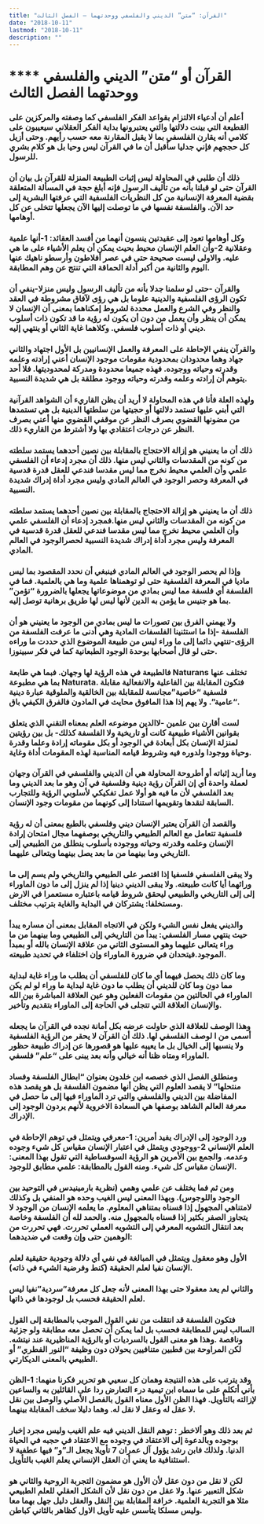 ```yaml
---
title: "القرآن: “متن” الديني والفلسفي ووحدتهما – الفصل الثالث"
date: "2018-10-11"
lastmod: "2018-10-11"
description: ""
---
```

# **** **القرآن أو “متن” الديني والفلسفي ووحدتهما الفصل الثالث**

### أعلم أن أدعياء الالتزام بقواعد الفكر الفلسفي كما وصفته والمركزين على القطيعة التي بينت دلالتها والتي يعتبرونها بداية الفكر العقلاني سيعيبون على كلامي أنه يقارن الفلسفي بما لا يقبل المقارنة معه حسب رأيهم. وحتى أزيل كل حججهم فإني جدليا سأقبل أن ما في القرآن ليس وحيا بل هو كلام بشري للرسول.

### ذلك أن طلبي في المحاولة ليس إثبات الطبيعة المنزلة للقرآن بل بيان أن القرآن حتى لو قبلنا بأنه من تأليف الرسول فإنه أبلغ حجة في المسألة المتعلقة بقضية المعرفة الإنسانية من كل النظريات الفلسفية التي عرفتها البشرية إلى حد الآن. والفلسفة نفسها في ما توصلت إليها الآن يجعلها تتخلى عن كل أوهامها.

### وكل أوهامها تعود إلى عقيدتين ينسون أنهما من أفسد العقائد: 1-أنها علمية وعقلانية 2-وأن العلم الإنسان محيط بحيث يمكن أن يعلم الأشياء على ما هي عليه. والاولى ليست صحيحة حتى في عصر أفلاطون وأرسطو ناهيك عنها اليوم والثانية من أكبر أدلة الحماقة التي تنتج عن وهم المطابقة.

### والقرآن -حتى لو سلمنا جدلا بأنه من تأليف الرسول وليس منزلا-ينفي أن تكون الرؤى الفلسفية والدينية علوما بل هي رؤى لآفاق مشروطة في العقد والنظر وفي الشرع والعمل محددة لشروط إمكناهما بمعنى أن الإنسان لا يمكن أن ينظر وأن يعمل من دون أن يكون له رؤية ما قد تكون ذات أسلوب ديني أو ذات أسلوب فلسفي. وكلاهما غاية الثاني أو ينتهي إليه.

### والقرآن ينفي الإحاطة على المعرفة والعمل الإنسانيين بل الأول اجتهاد والثاني جهاد وهما محدودان بمحدودية مقومات موجود الإنسان أعني إرادته وعلمه وقدرته وحياته ووجوده. فهذه جميعا محدودة ومدركة لمحدوديتها. فلا أحد يتوهم أن إرادته وعلمه وقدرته وحياته ووجود مطلقة بل هي شديدة النسبية.

### ولهذه العلة فأنا في هذه المحاولة لا أريد أن يظن القاريء أن الشواهد القرآنية التي أبني عليها تستمد دلالتها أو حجيتها من سلطتها الدينية بل هي تستمدها من مضونها القضوي بصرف النظر عن موقفي القضوي منها أعني بصرف النظر عن درجات اعتقادي بها ولا أشترط من القاريء ذلك.

### ذلك أن ما يعنيني هو إزالة الاحتجاج بالمقابلة بين نصين أحدهما يستمد سلطته من كونه من المقدسات والثاني ليس منها. ذلك أن مجرد إدعاء أن الفلسفي علمي وأن العلمي محيط نخرج مما ليس مقدسا فندعي للعقل قدرة قدسية في المعرفة وحصر الوجود في العالم المادي وليس مجرد أداة إدراك شديدة النسبية.

### ذلك أن ما يعنيني هو إزالة الاحتجاج بالمقابلة بين نصين أحدهما يستمد سلطته من كونه من المقدسات والثاني ليس منها.فمجرد إدعاء أن الفلسفي علمي وأن العلمي محيط نخرج مما ليس مقدسا فندعي للعقل قدرة قدسية في المعرفة وليس مجرد أداة إدراك شديدة النسبية لحصرالوجود في العالم المادي.

### وإذا لم يحصر الوجود في العالم المادي فينبغي أن نحدد المقصود بما ليس ماديا في المعرفة الفلسفية حتى لو توهمناها علمية وما هي بالعلمية. فما في الفلسفة أي فلسفة مما ليس بمادي من موضوعاتها يجعلها بالضرورة “تؤمن” بما هو جنيس ما يؤمن به الدين لأنها ليس لها طريق برهانية توصل إليه.

### ولا يهمني الفرق بين تصورات ما ليس بمادي من الوجود ما يعنيني هو أن الفلسفة -إذا ما استثنينا الفلسفات المادية وهي أدنى ما عرفت الفلسفة من الرؤى-تنتهي دائما إلى ما وراء ليس من طبيعة الموضوع الذي حددت ما وراءه حتى لو قال أصحابها بوحدة الوجود الطبعانية كما في فكر سبينوزا.

### فالطبيعة في هذه الرؤية لها وجهان. فبما هي طابعة Naturans تختلف عنها بما هي مطبوعة Naturata. فتكون المقابلة بين الفاعلية والانفعالية مقابلة فلسفية “خاصية”مجانسة للمقابلة بين الخالقية والملوقية عبارة دينية “عامية”. ولا يهم إذا هذا المافوق محايث في المادون فالفرق الكيفي باق.

### لست أقارن بين علمين -لاالدين موضوعه العلم بمعناه التقني الذي يتعلق بقوانين الأشياء طبيعية كانت أو تاريخية ولا الفلسفة كذلك- بل بين رؤيتين لمنزلة الإنسان بكل أبعادة في الوجود أو بكل مقوماته إرادة وعلما وقدرة وحياة ووجودا ولدوره فيه وشروط قيامه المناسبة لهذه المقومات أداة وغاية.

### وما أريد إثباته أو أطروحة المحاولة هي أن الديني والفلسفي في القرآن وجهان لعملة واحدة أي إن القرآن رؤية دينية وفلسفية في آن وهو ما بعد الديني وما بعد الفلسفي لأن ما فيه هو أولا عمل تفكيكي لأسلوبي الرؤية وللتجارب السابقة لنقدها وتقويمها استنادا إلى كونهما من مقومات وجود الإنسان.

### والقصد أن القرآن يعتبر الإنسان ديني وفلسفي بالطبع بمعنى أن له رؤية فلسفية تتعامل مع العالم الطبيعي والتاريخي بوصفهما مجال امتحان إرادة الإنسان وعلمه وقدرته وحياته ووجوده بأسلوب ينطلق من الطبيعي إلى التاريخي وما بينهما من ما بعد يصل بينهما ويتعالى عليهما.

### ولا يبقى الفلسفي فلسفيا إذا اقتصر على الطبيعي والتاريخي ولم يسم إلى ما ورائهما أيا كانت طبيعته. ولا يبقى الديني دينيا إذا لم ينزل إلى ما دون الماوراء إلى إلى التاريخي والطبيعي ليحقق شروط قيامه باعتباره مستعمرا في الارض ومستخلفا: يشتركان في البداية والغاية بترتيب مختلف.

### والديني يفعل نفس الشيء ولكن في الاتجاه المقابل بمعنى أن مساره يبدأ حيث ينتهي مسار الفلسفي: يبدأ من التاريخي إلى الطبيعي وما بينهما من ما وراء يتعالى عليهما وهو المستوى الثاني من علاقة الإنسان بالله أو بمبدأ الموجود.فيتحدان في ضرورة الماوراء وإن اختلفاء في تحديد طبيعته.

### وما كان ذلك يحصل فيهما أي ما كان للفلسفي أن يطلب ما وراء غاية لبداية مما دون وما كان للديني أن يطلب ما دون غاية لبداية ما وراء لو لم يكن الماوراء في الحالتين من مقومات الفعلين وهو عين العلاقة المباشرة بين الله والإنسان العلاقة التي تتجلى في الحاجة إلى الماوراء بتقديم وتأخير.

### وهذا الوصف للعلاقة الذي حاولت عرضه بكل أمانة نجده في القرآن ما يجعله أسمى من ا لوصف الفلسفي لها. ذلك أن القرآن لا يحقر من الرؤية الفلسفية ولا ينسبها إلى الخيال بل ما يعيبه عليها هو قصورها عن إدراك طبيعة حظور الماوراء ومتاه ظنا أنه خيالي وأنه بعد يبنى على “علم” فلسفي.

### ومنطلق الفصل الذي خصصه ابن خلدون بعنوان “ابطال الفلسفة وفساد منتحلها” لا يقصد العلوم التي يظن أنها مضمون الفلسفة بل هو يقصد هذه المفاضلة بين الديني والفلسفي والتي ترد الماوراء فيها إلى ما حصل في معرفة العالم الشاهد بوصفها هي السعادة الاخروية لأنهم يردون الوجود إلى الإدراك.

### ورد الوجود إلى الإدراك يفيد أمرين: 1-معرفي ويتمثل في توهم الإحاطة في العلم الإنساني 2-ووجودي ويتمثل في اعتبار الإنسان مقياس كل شيء وجوده وعدمه. والجمع بين الأمرين هو الرؤية السوفساطية التي تقول بهذا المعنى: الإنسان مقياس كل شيء. ومنه القول بالمطابقة: علمي مطابق للوجود.

### ومن ثم فما يختلف عن علمي وهمي (نظرية بارمينيدس في التوحيد بين الوجود واللوجوس). وبهذا المعنى ليس الغيب وحده هو المنفي بل وكذلك لامتناهي المجهول إذا قسناه بمتناهي المعلوم. ما يعلمه الإنسان من الوجود لا يتجاوز الصفر بكثير إذا قسناه بالمجهول منه. والحمد لله أن الفلسفة وخاصة بعد انتقال التشويه المعرفي إلى التشويه العملي تحررت. فهي تحررت من الوهمين حتى وإن وقعت في ضديدهما:

### الأول وهو معقول ويتمثل في المبالغة في نفي أي دلالة وجودية حقيقية لعلم الإنسان نفيا لعلم الحقيقة (كنط وفرضية الشيء في ذاته).

### والثاني لم يعد معقولا حتى بهذا المعنى لأنه جعل كل معرفة”سردية”نفيا ليس لعلم الحقيقة فحسب بل لوجودها في ذاتها.

### فتكون الفلسفة قد انتقلت من نفي القول الموجب بالمطابقة إلى القول السالب ليس للمطابقة فحسب بل لما يمكن أن تحصل معه مطابقة ولو جزئية وناقصة .وهذا هو معنى القول بالسرديات أو بالرؤية المناظيرية عند نيتشه. لكن المراوحة بين قطبين متنافيين يحولان دون وظيفة “النور الفطري” أو الطبيعي بالمعنى الديكارتي.

### وقد يترتب على هذه النتيجة وهمان كل سعيي هو تحرير فكرنا منهما: 1-الظن بأني أتكلم على ما سماه ابن تيمية درء التعارض ردا على القائلين به والساعين لإزالته بالتأويل. فهذا الظن الأول معناه القول بالفصل الأصلي والوصل بين نقل لا عقل له وعقل لا نقل له. وهما دليلا سخف المقابلة بينهما.

### ثم بعد ذلك وهو ألاخطر : توهم النقل الديني فيه علم الغيب وليس مجرد إخبار بوجوده وبالدعوة إلى الاعتقاد في وجوده مع الاعتقاد في حجبه في الحياة الدنيا. ولذلك فابن رشد يؤول آل عمران 7 تأويلا يجعل الـ”و” فيها عطفية لا استئنافية ما يعني أن العقل الإنساني يعلم الغيب بالتأويل.

### لكن لا نقل من دون عقل لأن الأول هو مضمون التجربة الروحية والثاني هو شكل التعبير عنها. ولا عقل من دون نقل لأن الشكل العقلي للعلم الطبيعي مثلا هو التجربة العلمية. خرافة المقابلة بين النقل والعقل دليل جهل بهما معا وليس مسلكا يتأسس عليه تأويل الاول كظاهر بالثاني كباطن.

###